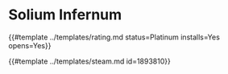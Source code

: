 # Solium Infernum
<!-- script:Aliases [] -->

{{#template ../templates/rating.md status=Platinum installs=Yes opens=Yes}}

{{#template ../templates/steam.md id=1893810}}
